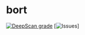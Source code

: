 # bort
[![DeepScan grade](https://deepscan.io/api/teams/10306/projects/13030/branches/211953/badge/grade.svg)](https://deepscan.io/dashboard#view=project&tid=10306&pid=13030&bid=211953)
[![Issues](https://img.shields.io/codeclimate/issues/MatievisTheKat/bort)]
